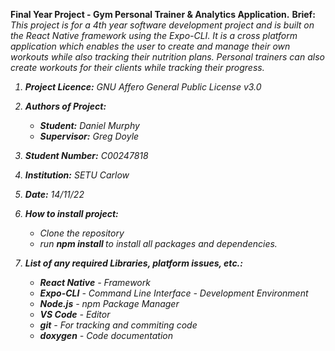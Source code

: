 <b>Final Year Project - Gym Personal Trainer & Analytics Application.</b>
<b>Brief:</b> <i>This project is for a 4th year software development project and is built on the React Native framework using the Expo-CLI. It is a cross platform application which enables the user to create and manage their own workouts while also tracking their nutrition plans. Personal trainers can also create workouts for their clients while tracking their progress. 

1. <b>Project Licence:</b> <i>GNU Affero General Public License v3.0</i>	
2. <b>Authors of Project:</b>
	- <b>Student:</b> Daniel Murphy
	- <b>Supervisor:</b> Greg Doyle
3. <b>Student Number:</b> C00247818
4. <b>Institution:</b> SETU Carlow
5. <b>Date:</b> 14/11/22<br>

6. <b>How to install project:</b>
	- Clone the repository
	- run <b>npm install </b>to install all packages and dependencies.
	
7. <b>List of any required Libraries, platform issues, etc.:</b>
	- <b>React Native</b> - Framework
    - <b>Expo-CLI</b> - Command Line Interface - Development Environment
	- <b>Node.js</b> - npm Package Manager
	- <b>VS Code</b> - Editor
	- <b>git</b> - For tracking and commiting code
	- <b>doxygen</b> - Code documentation
	


